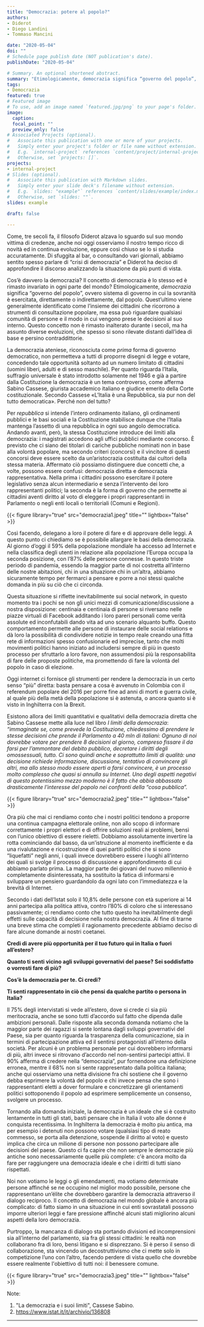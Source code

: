 ```yaml
---
title: "Democrazia: potere al popolo?"
authors:
- Diderot
- Diego Landini
- Tommaso Mancini

date: "2020-05-04"
doi: ""
# Schedule page publish date (NOT publication's date).
publishDate: "2020-05-04"

# Summary. An optional shortened abstract.
summary: "Etimologicamente, democrazia significa “governo del popolo”, ovvero sistema di governo in cui la sovranità è esercitata, direttamente o indirettamente, dal popolo. Questo concetto non è rimasto inalterato durante i secoli, ma ha assunto diverse evoluzioni, che spesso si sono rilevate distanti dall’idea di base e persino contraddittorie."
tags:
- Democrazia
featured: true
# Featured image
# To use, add an image named `featured.jpg/png` to your page's folder. 
image:
  caption: 
  focal_point: ""
  preview_only: false
# Associated Projects (optional).
#   Associate this publication with one or more of your projects.
#   Simply enter your project's folder or file name without extension.
#   E.g. `internal-project` references `content/project/internal-project/index.md`.
#   Otherwise, set `projects: []`.
projects:
- internal-project
# Slides (optional).
#   Associate this publication with Markdown slides.
#   Simply enter your slide deck's filename without extension.
#   E.g. `slides: "example"` references `content/slides/example/index.md`.
#   Otherwise, set `slides: ""`.
slides: example

draft: false

---
```


Come, tre secoli fa, il filosofo Diderot alzava lo sguardo sul suo mondo vittima di credenze, anche noi oggi osserviamo il nostro tempo ricco di novità ed in continua evoluzione, eppure così chiuso se lo si studia accuratamente. Di sfuggita al bar, o consultando vari giornali, abbiamo sentito spesso parlare di “crisi di democrazia” e Diderot ha deciso di approfondire il discorso analizzando la situazione da più punti di vista. 

Cos’è davvero la democrazia? 
Il concetto di democrazia è lo stesso ed è rimasto invariato in ogni parte del mondo? 
Etimologicamente, *democrazia* significa “governo del popolo”, ovvero sistema di governo in cui la sovranità è esercitata, direttamente o indirettamente, dal popolo. Quest’ultimo viene generalmente identificato come l’insieme dei cittadini che ricorrono a strumenti di consultazione popolare, ma essa può riguardare qualsiasi comunità di persone e il modo in cui vengono prese le decisioni al suo interno. Questo concetto non è rimasto inalterato durante i secoli, ma ha assunto diverse evoluzioni, che spesso si sono rilevate distanti dall’idea di base e persino contraddittorie.


 La democrazia ateniese, riconosciuta come *prima* forma di governo democratico, non permetteva a tutti di proporre disegni di legge e votare, concedendo tale opportunità soltanto ad un numero limitato di cittadini (uomini liberi, adulti e di sesso maschile). 
Per quanto riguarda l’Italia, suffragio universale è stato introdotto solamente nel 1946 e già a partire dalla Costituzione la democrazia è un tema controverso, come afferma Sabino Cassese, giurista accademico italiano e giudice emerito della Corte costituzionale. 
Secondo Cassese «L’Italia è una Repubblica, sia pur non del tutto democratica».
Perché non del tutto? 

Per *repubblica* si intende l’intero ordinamento italiano, gli ordinamenti pubblici e le basi sociali e la Costituzione stabilisce dunque che l’Italia mantenga l’assetto di una repubblica in ogni suo angolo democratica. Andando avanti, però, la stessa Costituzione introduce dei limiti alla democrazia: i magistrati accedono agli uffici pubblici mediante concorso. 
È previsto che ci siano dei titolari di cariche pubbliche nominati non in base alla volontà popolare, ma secondo criteri (concorsi) e il vincitore di questi concorsi deve essere scelto da un’aristocrazia costituita dai cultori della stessa materia. 
Affermato ciò possiamo distinguere due concetti che, a volte, possono essere confusi: democrazia diretta e democrazia rappresentativa. Nella prima i cittadini possono esercitare il potere legislativo senza alcun intermediario e senza l’intervento dei loro rappresentanti politici; la seconda è la forma di governo che permette ai cittadini aventi diritto al voto di eleggere i propri rappresentanti in Parlamento o negli enti locali o territoriali (Comuni e Regioni).

{{< figure library="true" src="democrazia1.jpeg" title="" lightbox="false" >}}

Così facendo, delegano a loro il potere di fare e di approvare delle leggi. 
A questo punto ci chiediamo se è possibile allargare le basi della democrazia.
Al giorno d’oggi il 59% della popolazione mondiale ha accesso ad Internet e nella classifica degli utenti in relazione alla popolazione l’Europa occupa la seconda posizione, con l’87% delle persone connesse. In questo triste periodo di pandemia, essendo la maggior parte di noi costretta all’interno delle nostre abitazioni, chi in una situazione chi in un’altra, abbiamo sicuramente tempo per fermarci a pensare e porre a noi stessi qualche domanda in più su ciò che ci circonda.


Questa situazione si riflette inevitabilmente sui social network, in questo momento tra i pochi se non gli unici mezzi di comunicazione/discussione a nostra disposizione: centinaia e centinaia di persone si riversano nelle piazze virtuali di Facebook additando i loro pareri personali come verità assolute ed inconfutabili dando vita ad uno scenario alquanto buffo. Questo comportamento permette alle persone di instaurare delle social relations e dà loro la possibilità di condividere notizie in tempo reale creando una fitta rete di informazioni spesso confusionarie ed imprecise, tanto che molti movimenti politici hanno iniziato ad includersi sempre di più in questo processo per sfruttarlo a loro favore, non assumendosi più la responsabilita di fare delle proposte politiche, ma promettendo di fare la volontà del popolo in caso di elezione.

Oggi internet ci fornisce gli strumenti per rendere la democrazia in un certo senso “più” diretta: basta pensare a cosa è avvenuto in Colombia con il referendum popolare del 2016 per porre fine ad anni di morti e guerra civile, al quale più della metà della popolazione si è astenuta, o ancora quanto si è visto in Inghilterra con la Brexit.

 Esistono allora dei limiti quantitativi e qualitativi della democrazia diretta che Sabino Cassese mette alla luce nel libro *I limiti della democrazia*: *“immaginate se, come prevede la Costituzione, chiedessimo di prendere le stesse decisioni che prende il Parlamento a 40 mln di italiani: Ognuno di noi dovrebbe votare per prendere 8 decisioni al giorno, compreso fissare il da farsi per l’ammontare del debito pubblico, decretare i diritti degli omossessuali, tutto. Ci sono quindi anche e soprattutto limiti di qualità: una decisione richiede informazione, discussione, tentativo di convincere gli altri, ma allo stesso modo essere aperti a farsi convincere, è un processo molto complesso che quasi si annulla su Internet. Uno degli aspetti negativi di questo potentissimo mezzo moderno è il fatto che abbia abbassato drasticamente l’interesse del popolo nei confronti della “cosa pubblica”.*
 
 {{< figure library="true" src="democrazia2.jpeg" title="" lightbox="false" >}}
 
Ora più che mai ci rendiamo conto che i nostri politici tendono a proporre una continua campagna elettorale online, non allo scopo di informare correttamente i propri elettori e di offrire soluzioni reali ai problemi, bensì con l’unico obiettivo di essere rieletti. 
 Dobbiamo assolutamente invertire la rotta cominciando dal basso, da un’istruzione al momento inefficiente e da una rivalutazione e ricostruzione di quei partiti politici che si sono “liquefatti” negli anni, i quali invece dovrebbero essere i luoghi all’interno dei quali si svolge il processo di discussione e approfondimento di cui abbiamo parlato prima. La maggior parte dei giovani del nuovo millennio è completamente disinteressata, ha sostituito la fatica di informarsi e sviluppare un pensiero guardandolo da ogni lato con l’immediatezza e la brevità di Internet.
 
Secondo i dati dell’Istat solo il 10,8% delle persone con età superiore ai 14 anni partecipa alla politica attiva, contro l’80% di coloro che si interessano passivamente; ci rendiamo conto che tutto questo ha inevitabilmente degli effetti sulle capacità di decisione nella nostra democrazia.
Al fine di trarne una breve stima che completi il ragionamento precedente abbiamo deciso di fare alcune domande ai nostri coetanei.

**Credi di avere più opportunità per il tuo futuro qui in Italia o fuori all’estero?**

**Quanto ti senti vicino agli sviluppi governativi del paese? Sei soddisfatto o vorresti fare di più?**

**Cos’è la democrazia per te. Ci credi?**

**Ti senti rappresentato in ciò che pensi da qualche partito o persona in Italia?**

Il 75% degli intervistati si vede all’estero, dove si crede ci sia più meritocrazia, anche se sono tutti d’accordo sul fatto che dipenda dalle ambizioni personali. 
Dalle risposte alla seconda domanda notiamo che la maggior parte dei ragazzi si sente lontana dagli sviluppi governativi del Paese, sia per quanto riguarda la trasparenza della comunicazione, sia in termini di partecipazione attiva ed il sentirsi protagonisti all’interno della società. Per alcuni è un problema personale per cui dovrebbero informarsi di più, altri invece si ritrovano d’accordo nel non-sentirsi partecipi attivi. Il 90% afferma di credere nella “democrazia”, pur fornendone una definizione erronea, mentre il 68% non si sente rappresentato dalla politica italiana; anche qui osserviamo una netta divisione fra chi sostiene che il governo debba esprimere la volontà del popolo e chi invece pensa che sono i rappresentanti eletti a dover formulare e concretizzare gli orientamenti politici sottoponendo il popolo ad esprimere semplicemente un consenso, svolgere un processo.

Tornando alla domanda iniziale, la democrazia è un ideale che si è costruito lentamente in tutti gli stati, basti pensare che in Italia il voto alle donne é conquista recentissima. In Inghilterra la democrazia è molto piu antica, ma per esempio i detenuti non possono votare (qualsiasi tipo di reato commesso, se porta alla detenzione, sospende il diritto al voto) e questo implica che circa un milione di persone non possono partecipare alle decisioni del paese. Questo ci fa capire che non sempre le democrazie più antiche sono necessariamente quelle più complete: c'è ancora molto da fare per raggiungere una democrazia ideale e che i diritti di tutti siano rispettati.

Noi non votiamo le leggi o gli emendamenti, ma votiamo determinate persone affinché se ne occupino nel miglior modo possibile, persone che rappresentano un’élite che dovrebbero garantire la democrazia attraverso il dialogo reciproco. Il concetto di democrazia nel mondo globale è ancora più complicato: di fatto siamo in una situazione in cui enti sovrastatali possono imporre ulteriori leggi e fare pressione affinché alcuni stati migliorino alcuni aspetti della loro democrazia.  

Purtroppo, la mancanza di dialogo sta portando divisioni ed incomprensioni sia all’interno del parlamento, sia fra gli stessi cittadini: le realtà non collaborano fra di loro, bensì litigano e si disprezzano. Si è perso il senso di collaborazione, sta vincendo un decostruttivismo che ci mette solo in competizione l’uno con l’altro, facendo perdere di vista quello che dovrebbe essere realmente l'obiettivo di tutti noi: il benessere comune.

{{< figure library="true" src="democrazia3.jpeg" title="" lightbox="false" >}}

Note:
1. "La democrazia e i suoi limiti", Cassese Sabino.
2. https://www.istat.it/it/archivio/136808



---

